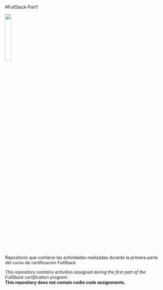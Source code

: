 #FullStack-Part1

<img src="/Semana2/hotdog.avif" width="20%" height="20%">


Repositorio que contiene las actividades realizadas durante la primera parte del curso de certificación FullStack

*This repository contains activities assigned during the first part of the FullStack certification program.* <br/>
**This repository does not contain codio code assignments.**